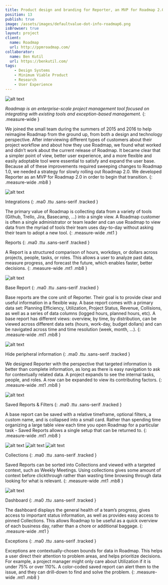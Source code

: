 ```yaml
---
title: Product design and branding for Reporter, an MVP for Roadmap 2.0.
position: 13
publish: true
image: /assets/images/defaultvalue-dot-info-roadmap6.png
isBrowser: true
layout: project
client:
  name: Roadmap
  url: http://ppmroadmap.com/
collaborator:
  name: Ben Kutil
  url: https://benkutil.com/
tags:
    - Design Systems
    - Minimum Viable Product
    - Research
    - User Experience
---
```


<img src="/assets/images/defaultvalue-dot-info-roadmap1.png" alt="alt text" class="shadow mb8" />

*Roadmap is an enterprise-scale project management tool focused on integrating with existing tools and exception-based management.*
{: .measure-wide }

We joined the small team during the summers of 2015 and 2016 to help reimagine Roadmap from the ground up, from both a design and technology perspective. After interviewing different types of customers about their project workflow and about how they use Roadmap, we found what worked and didn’t work about the current release of Roadmap. It became clear that a simpler point of view, better user experience, and a more flexible and easily adoptable tool were essential to satisfy and expand the user base. Because all of these improvements required sweeping changes to Roadmap 1.0, we needed a strategy for slowly rolling out Roadmap 2.0. We developed Reporter as an MVP for Roadmap 2.0 in order to begin that transition.
{: .measure-wide .mb8 }

<img src="/assets/images/defaultvalue-dot-info-roadmap2.png" alt="alt text" class="mb8" />

Integrations
{: .ma0 .ttu .sans-serif .tracked }

The primary value of Roadmap is collecting data from a variety of tools (Github, Trello, Jira, Basecamp, …) into a single view. A Roadmap customer is often a single administrator or team leader and can use Roadmap to view data from the myriad of tools their team uses day-to-day without asking their team to adopt a new tool.
{: .measure-wide .mt1 }

Reports
{: .ma0 .ttu .sans-serif .tracked }

A Report is a structured comparison of hours, workdays, or dollars across projects, people, tasks, or roles. This allows a user to analyze past data, measure progress, and forecast the future, which enables faster, better decisions.
{: .measure-wide .mt1 .mb8 }

<img src="/assets/images/defaultvalue-dot-info-roadmap8.png" alt="alt text" class="shadow mb8" />

Base Report
{: .ma0 .ttu .sans-serif .tracked }

Base reports are the core unit of Reporter. Their goal is to provide clear and useful information in a flexible way. A base report comes with a primary data set: Planning Efficiency, Utilization, Project Status, Revenue, Collisions, as well as a series of data columns (logged hours, planned hours, etc). A base report has different views: overview, by time, by distribution, can be viewed across different data sets (hours, work-day, budget dollars) and can be navigated across time and time resolution (week, month, …).
{: .measure-wide .mt1 .mb8 }

<img src="/assets/images/defaultvalue-dot-info-roadmap6.png" alt="alt text" class="shadow mb8" />

Hide peripheral information
{: .ma0 .ttu .sans-serif .tracked }

We designed Reporter with the perspective that targeted information is better than complete information, as long as there is easy navigation to ask for contextually related data. A project expands to see the internal tasks, people, and roles. A row can be expanded to view its contributing factors.
{: .measure-wide .mt1 .mb8 }

<img src="/assets/images/defaultvalue-dot-info-roadmap7.png" alt="alt text" class="shadow mb8" />

Saved Reports & Filters
{: .ma0 .ttu .sans-serif .tracked }

A base report can be saved with a relative timeframe, optional filters, a custom name, and is collapsed into a small card. Rather than spending time organizing a large table view each time you open Roadmap for a particular task - Saved Reports allows a single setup that can be returned to.
{: .measure-wide .mt1 .mb8 }

<img src="/assets/images/defaultvalue-dot-info-roadmap3.png" alt="alt text" class="shadow mb8" />

<img src="/assets/images/defaultvalue-dot-info-roadmap4.png" alt="alt text" class="shadow mb8" />

<img src="/assets/images/defaultvalue-dot-info-roadmap5.png" alt="alt text" class="shadow mb8" />

Collections
{: .ma0 .ttu .sans-serif .tracked }

Saved Reports can be sorted into Collections and viewed with a targeted context, such as Weekly Meetings. Using collections gives some amount of context before clickthrough rather than wasting time browsing through data looking for what is relevant.
{: .measure-wide .mt1 .mb8 }

<img src="/assets/images/defaultvalue-dot-info-roadmap9.png" alt="alt text" class="shadow mb8" />

Dashboard
{: .ma0 .ttu .sans-serif .tracked }

The dashboard displays the general health of a team’s progress, gives access to important status information, as well as provides easy access to pinned Collections. This allows Roadmap to be useful as a quick overview of each business day, rather than a chore or additional baggage.
{: .measure-wide .mt1 }

Exceptions
{: .ma0 .ttu .sans-serif .tracked }

Exceptions are contextually-chosen bounds for data in Roadmap. This helps a user direct their attention to problem areas, and helps prioritize decisions. For example, a project manager might only care about Utilization if it is under 75% or over 110%. A color-coded saved report can alert them to the issue, and they can drill-down to find and solve the problem.
{: .measure-wide .mt1 .mb8 }
